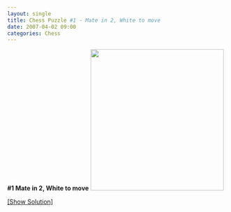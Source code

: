 ```yaml
---
layout: single
title: Chess Puzzle #1 - Mate in 2, White to move
date: 2007-04-02 09:00
categories: Chess
---
```

<strong>#1 Mate in 2, White to move</strong>
<a href="/chess-puzzle-1-mate-in-2-white-to-move/">
<img src="http://www.abluestar.com/scripts/chess_image.php?ff=3qb1rk/ppb2p1p/2n1pPp1/4N3/4P2Q/2P2R2/PP4PP/7K" height="323" width="305" /></a>

<!--more--><a href="javascript:ReverseContentDisplay('chess_solution')">[Show Solution]</a>
<p id="chess_solution" style="clear: both; padding: 5px; display: none">1. Qxh7+, Kxh7 2. Rh3++ Mate</p>
